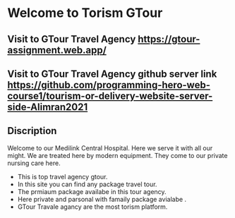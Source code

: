 # Welcome to Torism GTour

## Visit to GTour Travel Agency https://gtour-assignment.web.app/
## Visit to GTour Travel Agency github server link https://github.com/programming-hero-web-course1/tourism-or-delivery-website-server-side-Alimran2021

## Discription
Welcome to our Medilink Central Hospital. Here we serve it with all our might.
We are treated here by modern equipment. They come to our private nursing care here.

* This is top travel agency gtour.
* In this site you can find any package travel tour.
* The prmiaum package availabe in this tour agency.
* Here private and parsonal with famaily package avialabe .
* GTour Travale agancy are the most torism platform.
